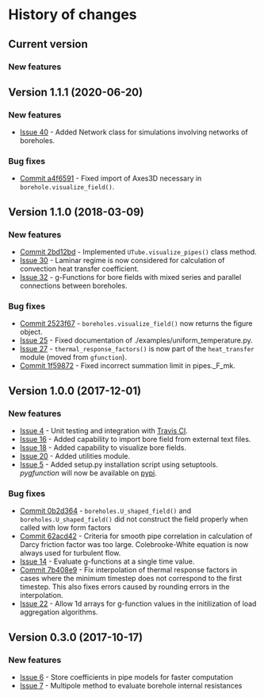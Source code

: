 # History of changes

## Current version

### New features

## Version 1.1.1 (2020-06-20)

### New features

* [Issue 40](https://github.com/MassimoCimmino/pygfunction/issues/40) - Added Network class for simulations involving networks of boreholes.

### Bug fixes

* [Commit a4f6591](https://github.com/MassimoCimmino/pygfunction/commit/a4f6591384295c9918cb13b60f07c0afa500e700) - Fixed import of Axes3D necessary in `borehole.visualize_field()`.

## Version 1.1.0 (2018-03-09)

### New features

* [Commit 2bd12bd](https://github.com/MassimoCimmino/pygfunction/commit/2bd12bd254928889431366c2ddd38539e246ef05) - Implemented `UTube.visualize_pipes()` class method.
* [Issue 30](https://github.com/MassimoCimmino/pygfunction/issues/30) - Laminar regime is now considered for calculation of convection heat transfer coefficient.
* [Issue 32](https://github.com/MassimoCimmino/pygfunction/issues/32) - g-Functions for bore fields with mixed series and parallel connections between boreholes.

### Bug fixes

* [Commit 2523f67](https://github.com/MassimoCimmino/pygfunction/commit/2523f67e7a932538c1135bba52e0d4035f866e3e) - `boreholes.visualize_field()` now returns the figure object.
* [Issue 25](https://github.com/MassimoCimmino/pygfunction/issues/25) - Fixed documentation of ./examples/uniform_temperature.py.
* [Issue 27](https://github.com/MassimoCimmino/pygfunction/issues/27) - `thermal_response_factors()` is now part of the `heat_transfer` module (moved from `gfunction`).
* [Commit 1f59872](https://github.com/MassimoCimmino/pygfunction/commit/1f59872747190353d8eb937c021f1e6107b60ab8) - Fixed incorrect summation limit in pipes._F_mk.

## Version 1.0.0 (2017-12-01)

### New features

* [Issue 4](https://github.com/MassimoCimmino/pygfunction/issues/4) - Unit testing and integration with [Travis CI](https://travis-ci.org/MassimoCimmino/pygfunction/).
* [Issue 16](https://github.com/MassimoCimmino/pygfunction/issues/16) - Added capability to import bore field from external text files.
* [Issue 18](https://github.com/MassimoCimmino/pygfunction/issues/18) - Added capability to visualize bore fields.
* [Issue 20](https://github.com/MassimoCimmino/pygfunction/issues/20) - Added utilities module.
* [Issue 5](https://github.com/MassimoCimmino/pygfunction/issues/5) - Added setup.py installation script using setuptools. *pygfunction* will now be available on [pypi](https://pypi.python.org/pypi/pygfunction).

### Bug fixes

* [Commit 0b2d364](https://github.com/MassimoCimmino/pygfunction/commit/0b2d3645e480be9892533dcbd9df80412ca7210f) - `boreholes.U_shaped_field()` and `boreholes.U_shaped_field()` did not construct the field properly when called with low form factors
* [Commit 62acd42](https://github.com/MassimoCimmino/pygfunction/commit/62acd428187854c71c9e37fe2dc479bbbb9c0eb4) - Criteria for smooth pipe correlation in calculation of Darcy friction factor was too large. Colebrooke-White equation is now always used for turbulent flow.
* [Issue 14](https://github.com/MassimoCimmino/pygfunction/issues/14) - Evaluate g-functions at a single time value.
* [Commit 7b408e9](https://github.com/MassimoCimmino/pygfunction/commit/7b408e9392aff96832c315ac3e436e306a9b471c) - Fix interpolation of thermal response factors in cases where the minimum timestep does not correspond to the first timestep. This also fixes errors caused by rounding errors in the interpolation.
* [Issue 22](https://github.com/MassimoCimmino/pygfunction/issues/22) - Allow 1d arrays for g-function values in the initilization of load aggregation algorithms.

## Version 0.3.0 (2017-10-17)

### New features

* [Issue 6](https://github.com/MassimoCimmino/pygfunction/issues/6) - Store coefficients in pipe models for faster computation
* [Issue 7](https://github.com/MassimoCimmino/pygfunction/issues/7) - Multipole method to evaluate borehole internal resistances
